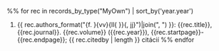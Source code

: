 ﻿
%% for rec in records_by_type("MyOwn") | sort_by('year.year')
 1. {{ rec.authors_format("{f. }{vv}{ll{ }}{, jj}")|join(", ") }}: {{rec.title}}, {{rec.journal}}.  {{rec.volume}} ({{rec.year}}), {{rec.startpage}}-{{rec.endpage}}; {{ rec.citedby | length }} citácií
%% endfor


